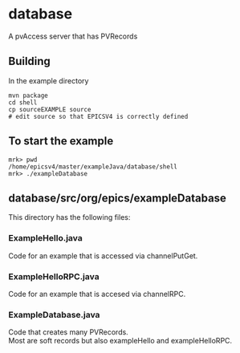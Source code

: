 # database

A pvAccess server that has PVRecords


## Building

In the example directory

    mvn package
    cd shell
    cp sourceEXAMPLE source
    # edit source so that EPICSV4 is correctly defined



## To start the example

    mrk> pwd
    /home/epicsv4/master/exampleJava/database/shell
    mrk> ./exampleDatabase

## database/src/org/epics/exampleDatabase

This directory has the following files:

### ExampleHello.java
   
Code for an example that is accessed via channelPutGet.

### ExampleHelloRPC.java
   
Code for an example that is accesed via channelRPC.

### ExampleDatabase.java
  
Code that creates many PVRecords.    
Most are soft records but also exampleHello and exampleHelloRPC.



